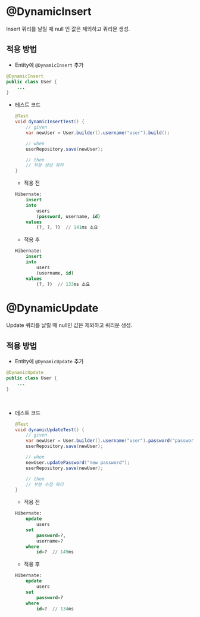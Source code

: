 # @DynamicInsert
Insert 쿼리를 날릴 때 null 인 값은 제외하고 쿼리문 생성.

## 적용 방법
- Entity에 `@DynamicInsert` 추가
```java
@DynamicInsert
public class User {
    ...
}
```

- 테스트 코드
    ```java
    @Test
    void dynamicInsertTest() {
        // given
        var newUser = User.builder().username("user").build();

        // when
        userRepository.save(newUser);

        // then
        // 부분 생성 쿼리
    }
    ```
    - 적용 전
    ```sql
    Hibernate: 
        insert 
        into
            users
            (password, username, id) 
        values
            (?, ?, ?)  // 141ms 소요
    ```
    - 적용 후
    ```sql
    Hibernate: 
        insert 
        into
            users
            (username, id) 
        values
            (?, ?)  // 133ms 소요
    ```

# @DynamicUpdate
Update 쿼리를 날릴 때 null인 값은 제외하고 쿼리문 생성.
## 적용 방법
- Entity에 `@DynamicUpdate` 추가
```java
@DynamicUpdate
public class User {
    ...
}
```
​
- 테스트 코드
    ```java
    @Test
    void dynamicUpdateTest() {
        // given
        var newUser = User.builder().username("user").password("password").build();
        userRepository.save(newUser);

        // when
        newUser.updatePassword("new password");
        userRepository.save(newUser);

        // then
        // 부분 수정 쿼리
    }
    ```
    - 적용 전
    ```sql
    Hibernate: 
        update
            users 
        set
            password=?,
            username=? 
        where
            id=?  // 149ms
    ```
    - 적용 후
    ```sql
    Hibernate: 
        update
            users 
        set
            password=? 
        where
            id=?  // 134ms
    ```









